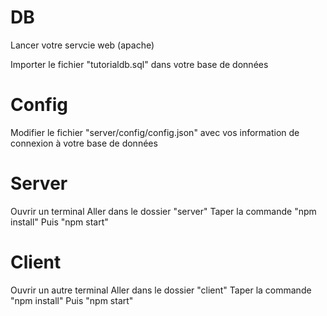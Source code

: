 # DB

Lancer votre servcie web (apache)

Importer le fichier "tutorialdb.sql" dans votre base de données

# Config
Modifier le fichier "server/config/config.json" avec vos information de connexion à votre base de données

# Server
Ouvrir un terminal 
Aller dans le dossier "server"
Taper la commande "npm install"
Puis "npm start"

# Client
Ouvrir un autre terminal
Aller dans le dossier "client"
Taper la commande "npm install"
Puis "npm start"
